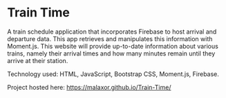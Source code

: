 # Train Time

A train schedule application that incorporates Firebase to host arrival and departure data. 
This app retrieves and manipulates this information with Moment.js. 
This website will provide up-to-date information about various trains, namely their arrival times and how many minutes remain until they arrive at their station.

Technology used: HTML, JavaScript, Bootstrap CSS, Moment.js, Firebase.

Project hosted here: https://malaxor.github.io/Train-Time/
